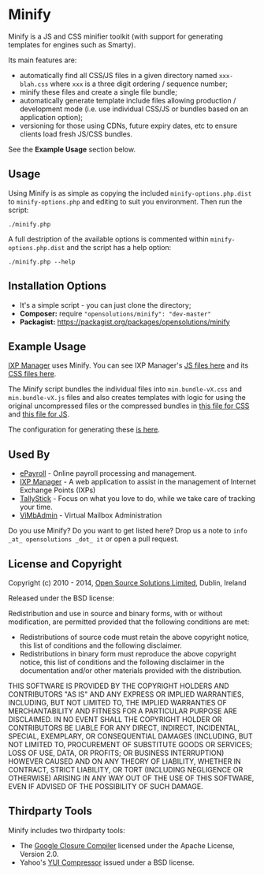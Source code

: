 # Minify

Minify is a JS and CSS minifier toolkit (with support for generating templates for engines such as Smarty).

Its main features are:

* automatically find all CSS/JS files in a given directory named `xxx-blah.css` where `xxx` is a three digit ordering / sequence number;
* minify these files and create a single file bundle;
* automatically generate template include files allowing production / development mode (i.e. use individual CSS/JS or bundles based on an application option);
* versioning for those using CDNs, future expiry dates, etc to ensure clients load fresh JS/CSS bundles.

See the **Example Usage** section below.

## Usage

Using Minify is as simple as copying the included `minify-options.php.dist` to `minify-options.php` and editing to suit you environment. Then run the script:

    ./minify.php

A full destription of the available options is commented within `minify-options.php.dist` and the script has a help option:

    ./minify.php --help

## Installation Options

* It's a simple script - you can just clone the directory;
* **Composer:** require `"opensolutions/minify": "dev-master"` 
* **Packagist:** https://packagist.org/packages/opensolutions/minify


## Example Usage

[IXP Manager](https://github.com/inex/IXP-Manager) uses Minify. You can see IXP Manager's [JS files here](https://github.com/inex/IXP-Manager/tree/develop/public/js) and its [CSS files here](https://github.com/inex/IXP-Manager/tree/develop/public/css). 

The Minify script bundles the individual files into `min.bundle-vX.css` and `min.bundle-vX.js` files and also creates templates with logic for using the original uncompressed files or the compressed bundles in [this file for CSS](https://github.com/inex/IXP-Manager/blob/develop/application/views/header-css.tpl) and [this file for JS](https://github.com/inex/IXP-Manager/blob/develop/application/views/header-js.tpl).

The configuration for generating these [is here](https://github.com/inex/IXP-Manager/blob/develop/bin/minify-options.php).

## Used By

* [ePayroll](http://www.epayroll.ie/) - Online payroll processing and management.
* [IXP Manager](https://github.com/inex/IXP-Manager) - A web application to assist in the management of Internet Exchange Points (IXPs)
* [TallyStick](http://www.tallystick.net/) - Focus on what you love to do, while we take care of tracking your time.
* [ViMbAdmin](https://github.com/opensolutions/vimbadmin/wiki) - Virtual Mailbox Administration


Do you use Minify? Do you want to get listed here? Drop us a note to `info _at_ opensolutions _dot_ it` or open a pull request.

## License and Copyright

Copyright (c) 2010 - 2014, [Open Source Solutions Limited](http://www.opensolutions.ie/), Dublin, Ireland

Released under the BSD license:

Redistribution and use in source and binary forms, with or without modification, are permitted provided that the following conditions are met:

* Redistributions of source code must retain the above copyright notice, this list of conditions and the following disclaimer.
* Redistributions in binary form must reproduce the above copyright notice, this list of conditions and the following disclaimer in the documentation and/or other materials provided with the distribution.

THIS SOFTWARE IS PROVIDED BY THE COPYRIGHT HOLDERS AND CONTRIBUTORS "AS IS" AND ANY EXPRESS OR IMPLIED WARRANTIES, INCLUDING, BUT NOT LIMITED TO, THE IMPLIED WARRANTIES OF MERCHANTABILITY AND FITNESS FOR A PARTICULAR PURPOSE ARE DISCLAIMED. IN NO EVENT SHALL THE COPYRIGHT HOLDER OR CONTRIBUTORS BE LIABLE FOR ANY DIRECT, INDIRECT, INCIDENTAL, SPECIAL, EXEMPLARY, OR CONSEQUENTIAL DAMAGES (INCLUDING, BUT NOT LIMITED TO, PROCUREMENT OF SUBSTITUTE GOODS OR SERVICES; LOSS OF USE, DATA, OR PROFITS; OR BUSINESS INTERRUPTION) HOWEVER CAUSED AND ON ANY THEORY OF LIABILITY, WHETHER IN CONTRACT, STRICT LIABILITY, OR TORT (INCLUDING NEGLIGENCE OR OTHERWISE) ARISING IN ANY WAY OUT OF THE USE OF THIS SOFTWARE, EVEN IF ADVISED OF THE POSSIBILITY OF SUCH DAMAGE.


## Thirdparty Tools

Minify includes two thirdparty tools:

* The [Google Closure Compiler](http://code.google.com/closure/compiler) licensed under the Apache License, Version 2.0.
* Yahoo's [YUI Compressor](http://developer.yahoo.com/yui/compressor/) issued under a BSD license.


